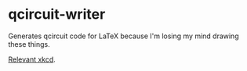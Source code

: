 # qcircuit-writer
Generates qcircuit code for LaTeX because I'm losing my mind drawing these things.

[Relevant xkcd](https://xkcd.com/1319/).
